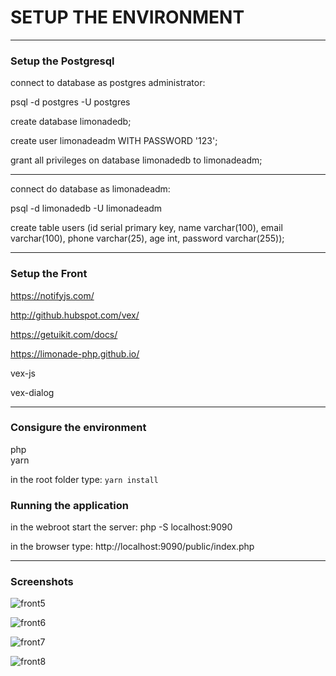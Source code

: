 

# SETUP THE ENVIRONMENT

___

### Setup the Postgresql

connect to database as postgres administrator:

psql -d postgres -U postgres

create database limonadedb;

create user limonadeadm WITH PASSWORD '123';

grant all privileges on database limonadedb to limonadeadm;

___

connect do database as limonadeadm:

psql -d limonadedb -U limonadeadm

create table users (id serial primary key, name varchar(100), email varchar(100), phone varchar(25), age int, password varchar(255));


---

### Setup the Front

https://notifyjs.com/

http://github.hubspot.com/vex/

https://getuikit.com/docs/

https://limonade-php.github.io/

vex-js

vex-dialog


____

### Consigure the environment

php  
yarn  

in the root folder type: `yarn install`

### Running the application

in the webroot start the server: php -S localhost:9090

in the browser type: http://localhost:9090/public/index.php

____

### Screenshots

![front5](https://user-images.githubusercontent.com/32627919/39315520-3af082ae-494d-11e8-8d6a-e862ba732057.PNG)

![front6](https://user-images.githubusercontent.com/32627919/39315521-3b284d38-494d-11e8-81b4-ac73503ddbf8.PNG)

![front7](https://user-images.githubusercontent.com/32627919/39315522-3b4bf210-494d-11e8-8ea4-5b19e4018cdb.PNG)

![front8](https://user-images.githubusercontent.com/32627919/39315523-3b6d6526-494d-11e8-85d3-d14f4852a436.PNG)